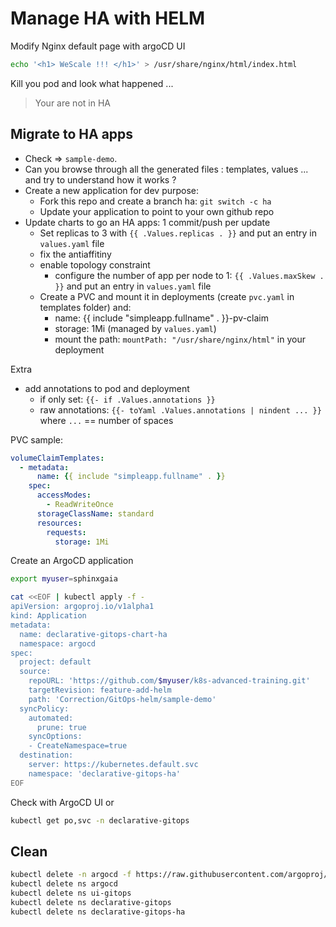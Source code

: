 # Manage HA with HELM 


Modify Nginx default page with argoCD UI

```sh
echo '<h1> WeScale !!! </h1>' > /usr/share/nginx/html/index.html
```

Kill you pod and look what happened ...


> Your are not in HA

## Migrate to HA apps

- Check => `sample-demo`.
- Can you browse through all the  generated files : templates, values ... and try to understand how it works ? 
- Create a new application for dev purpose: 
  - Fork this repo and create a branch ha: `git switch -c ha`
  - Update your application to point to your own github repo
- Update charts to go an HA apps: 1 commit/push per update
  - Set replicas to 3 with `{{ .Values.replicas . }}` and put an entry in `values.yaml` file
  - fix the antiaffitiny
  - enable topology constraint
    - configure the number of app per node to 1: `{{ .Values.maxSkew . }}` and put an entry in `values.yaml` file
  - Create a PVC and mount it in deployments (create `pvc.yaml` in templates folder) and:
    - name: {{ include "simpleapp.fullname" . }}-pv-claim
    - storage: 1Mi (managed by `values.yaml`)
    - mount the path: `mountPath: "/usr/share/nginx/html"` in your deployment

Extra

- add annotations to pod and deployment
  - if only set: `{{- if .Values.annotations }}`
  - raw annotations: `{{- toYaml .Values.annotations | nindent ... }}` where `...` == number of spaces

PVC sample:
```yaml
volumeClaimTemplates:
  - metadata:
      name: {{ include "simpleapp.fullname" . }}
    spec:
      accessModes:
        - ReadWriteOnce
      storageClassName: standard
      resources:
        requests:
          storage: 1Mi
```

Create an ArgoCD application

```sh
export myuser=sphinxgaia

cat <<EOF | kubectl apply -f -
apiVersion: argoproj.io/v1alpha1
kind: Application
metadata:
  name: declarative-gitops-chart-ha
  namespace: argocd
spec:
  project: default
  source:
    repoURL: 'https://github.com/$myuser/k8s-advanced-training.git'
    targetRevision: feature-add-helm
    path: 'Correction/GitOps-helm/sample-demo'
  syncPolicy:
    automated:
      prune: true
    syncOptions:
    - CreateNamespace=true
  destination:
    server: https://kubernetes.default.svc
    namespace: 'declarative-gitops-ha'
EOF
```

Check with ArgoCD UI or 

```sh
kubectl get po,svc -n declarative-gitops
```


## Clean

```sh
kubectl delete -n argocd -f https://raw.githubusercontent.com/argoproj/argo-cd/stable/manifests/install.yaml
kubectl delete ns argocd
kubectl delete ns ui-gitops
kubectl delete ns declarative-gitops
kubectl delete ns declarative-gitops-ha
```
